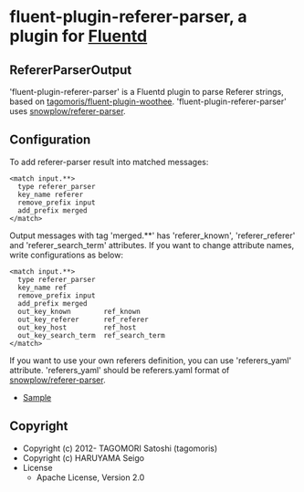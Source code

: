 # fluent-plugin-referer-parser, a plugin for [Fluentd](http://fluentd.org)

## RefererParserOutput

'fluent-plugin-referer-parser' is a Fluentd plugin to parse Referer strings, based on [tagomoris/fluent-plugin-woothee](https://github.com/tagomoris/fluent-plugin-woothee).
'fluent-plugin-referer-parser' uses [snowplow/referer-parser](https://github.com/snowplow/referer-parser).


## Configuration

To add referer-parser result into matched messages:

    <match input.**>
      type referer_parser
      key_name referer
      remove_prefix input
      add_prefix merged
    </match>

Output messages with tag 'merged.**' has 'referer_known', 'referer_referer' and 'referer_search_term' attributes. If you want to change attribute names, write configurations as below:

    <match input.**>
      type referer_parser
      key_name ref
      remove_prefix input
      add_prefix merged
      out_key_known        ref_known
      out_key_referer      ref_referer
      out_key_host         ref_host
      out_key_search_term  ref_search_term
    </match>

If you want to use your own referers definition, you can use 'referers_yaml' attribute.
'referers_yaml' should be referers.yaml format of [snowplow/referer-parser](https://github.com/snowplow/referer-parser).

* [Sample](test/data/referers.yaml)

## Copyright

* Copyright (c) 2012- TAGOMORI Satoshi (tagomoris)
* Copyright (c) HARUYAMA Seigo
* License
  * Apache License, Version 2.0
